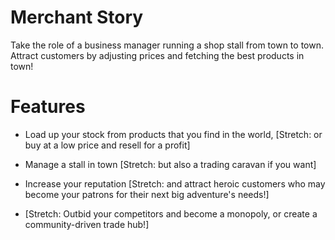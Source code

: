 # Merchant Story

Take the role of a business manager running a shop stall from town to town. Attract customers by adjusting prices and fetching the best products in town!

# Features

- Load up your stock from products that you find in the world, [Stretch: or buy at a low price and resell for a profit]

- Manage a stall in town [Stretch: but also a trading caravan if you want]

- Increase your reputation [Stretch: and attract heroic customers who may become your patrons for their next big adventure's needs!]

- [Stretch: Outbid your competitors and become a monopoly, or create a community-driven trade hub!]
